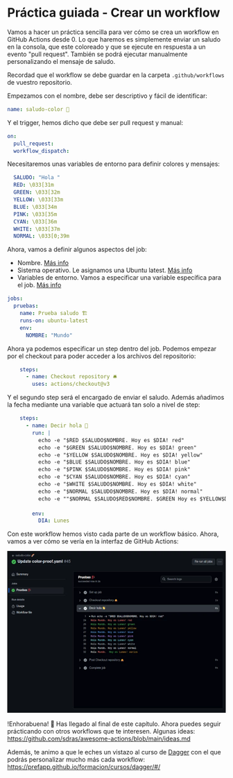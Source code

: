 
# Práctica guiada - Crear un workflow

Vamos a hacer un práctica sencilla para ver cómo se crea un workflow en GitHub Actions desde 0. Lo que haremos es simplemente enviar un saludo en la consola, que este coloreado y que se ejecute en respuesta a un evento "pull request". También se podrá ejecutar manualmente personalizando el mensaje de saludo.

Recordad que el workflow se debe guardar en la carpeta `.github/workflows` de vuestro repositorio.

Empezamos con el nombre, debe ser descriptivo y fácil de identificar:

```yaml
name: saludo-color 🌈
```

Y el trigger, hemos dicho que debe ser pull request y manual:

```yaml
on:
  pull_request:
  workflow_dispatch:
```

Necesitaremos unas variables de entorno para definir colores y mensajes:

```yaml
  SALUDO: "Hola "
  RED: \033[31m
  GREEN: \033[32m
  YELLOW: \033[33m
  BLUE: \033[34m
  PINK: \033[35m
  CYAN: \033[36m
  WHITE: \033[37m
  NORMAL: \033[0;39m
```

Ahora, vamos a definir algunos aspectos del job:
- Nombre. [Más info](https://docs.github.com/en/actions/using-workflows/workflow-syntax-for-github-actions#name)
- Sistema operativo. Le asignamos una Ubuntu latest. [Más info](https://docs.github.com/en/actions/using-workflows/workflow-syntax-for-github-actions#jobsjob_idruns-on)
- Variables de entorno. Vamos a especificar una variable específica para el job. [Más info](https://docs.github.com/en/actions/learn-github-actions/variables)

```yaml
jobs:
  pruebas:
    name: Prueba saludo 🏗️
    runs-on: ubuntu-latest
    env:
      NOMBRE: "Mundo"
```

Ahora ya podemos especificar un step dentro del job. Podemos empezar por el checkout para poder acceder a los archivos del repositorio:

```yaml
    steps:
      - name: Checkout repository 🛎️
        uses: actions/checkout@v3
```

Y el segundo step será el encargado de enviar el saludo. Además añadimos la fecha mediante una variable que actuará tan solo a nivel de step:

```yaml
    steps:
      - name: Decir hola 👋
        run: |
          echo -e "$RED $SALUDO$NOMBRE. Hoy es $DIA! red"
          echo -e "$GREEN $SALUDO$NOMBRE. Hoy es $DIA! green"
          echo -e "$YELLOW $SALUDO$NOMBRE. Hoy es $DIA! yellow"
          echo -e "$BLUE $SALUDO$NOMBRE. Hoy es $DIA! blue"
          echo -e "$PINK $SALUDO$NOMBRE. Hoy es $DIA! pink"
          echo -e "$CYAN $SALUDO$NOMBRE. Hoy es $DIA! cyan"
          echo -e "$WHITE $SALUDO$NOMBRE. Hoy es $DIA! white"
          echo -e "$NORMAL $SALUDO$NOMBRE. Hoy es $DIA! normal"
          echo -e ""$NORMAL $SALUDO$RED$NOMBRE. $GREEN Hoy es $YELLOW$DIA! varios""

        env:
          DIA: Lunes
```

Con este workflow hemos visto cada parte de un workflow básico. Ahora, vamos a ver cómo se vería en la interfaz de GitHub Actions:

![](../../_media/04_workflow/workflow-example.webp)


!Enhorabuena! 🎉 Has llegado al final de este capítulo. Ahora puedes seguir prácticando con otros workflows que te interesen. Algunas ideas: https://github.com/sdras/awesome-actions/blob/main/ideas.md 

Además, te animo a que le eches un vistazo al curso de [Dagger](https://dagger.io/) con el que podrás personalizar mucho más cada workflow: https://prefapp.github.io/formacion/cursos/dagger/#/
